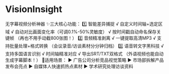 # VisionInsight
无字幕视频分析神器
✨三大核心功能：
1️⃣ 智能差异捕捉
√ 自定义时间轴+选定区域
√ 自动对比画面变化率（可调0.1%-50%灵敏度）
√ 按时间戳自动命名保存关键帧
（再也不用手动截800张图！）
2️⃣ 音频精准剥离
√ 一键提取高清MP3
√ 支持批量处理+格式转换
（会议录音/访谈素材分分钟归档）
3️⃣ 语音转文字黑科技
√ 支持多国语言识别
√ 时间轴精准对应
√ 导出SRT/TXT双格式
（外语视频也能自动生成字幕脚本！）
🎯适用场景：
► 广告公司分析竞品视觉策略
► 市场部拆解产品发布会亮点
► 自媒体人快速抓热点素材
► 学术研究处理访谈资料
